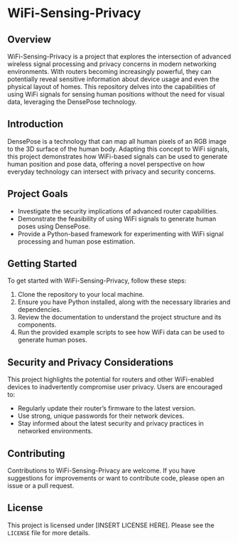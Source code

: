 
# WiFi-Sensing-Privacy

## Overview
WiFi-Sensing-Privacy is a project that explores the intersection of advanced wireless signal processing and privacy concerns in modern networking environments. With routers becoming increasingly powerful, they can potentially reveal sensitive information about device usage and even the physical layout of homes. This repository delves into the capabilities of using WiFi signals for sensing human positions without the need for visual data, leveraging the DensePose technology.

## Introduction
DensePose is a technology that can map all human pixels of an RGB image to the 3D surface of the human body. Adapting this concept to WiFi signals, this project demonstrates how WiFi-based signals can be used to generate human position and pose data, offering a novel perspective on how everyday technology can intersect with privacy and security concerns.

## Project Goals
- Investigate the security implications of advanced router capabilities.
- Demonstrate the feasibility of using WiFi signals to generate human poses using DensePose.
- Provide a Python-based framework for experimenting with WiFi signal processing and human pose estimation.

## Getting Started
To get started with WiFi-Sensing-Privacy, follow these steps:
1. Clone the repository to your local machine.
2. Ensure you have Python installed, along with the necessary libraries and dependencies.
3. Review the documentation to understand the project structure and its components.
4. Run the provided example scripts to see how WiFi data can be used to generate human poses.

## Security and Privacy Considerations
This project highlights the potential for routers and other WiFi-enabled devices to inadvertently compromise user privacy. Users are encouraged to:
- Regularly update their router’s firmware to the latest version.
- Use strong, unique passwords for their network devices.
- Stay informed about the latest security and privacy practices in networked environments.

## Contributing
Contributions to WiFi-Sensing-Privacy are welcome. If you have suggestions for improvements or want to contribute code, please open an issue or a pull request.

## License
This project is licensed under [INSERT LICENSE HERE]. Please see the `LICENSE` file for more details.
